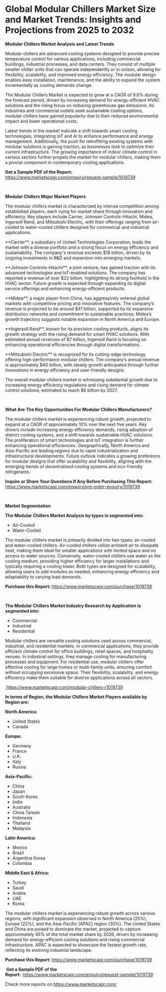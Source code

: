 <p><h1>Global Modular Chillers Market Size and Market Trends: Insights and Projections from 2025 to 2032</h1></p><p><strong>Modular Chillers Market Analysis and Latest Trends</strong></p>
<p><p>Modular chillers are advanced cooling systems designed to provide precise temperature control for various applications, including commercial buildings, industrial processes, and data centers. They consist of multiple smaller chiller units that can operate independently or in unison, allowing for flexibility, scalability, and improved energy efficiency. The modular design enables easy installation, maintenance, and the ability to expand the system incrementally as cooling demands change.</p><p>The Modular Chillers Market is expected to grow at a CAGR of 9.6% during the forecast period, driven by increasing demand for energy-efficient HVAC solutions and the rising focus on reducing greenhouse gas emissions. As industries and commercial outlets seek sustainable cooling options, modular chillers have gained popularity due to their reduced environmental impact and lower operational costs.</p><p>Latest trends in the market indicate a shift towards smart cooling technologies, integrating IoT and AI to enhance performance and energy management. Additionally, the push for retrofitting existing systems with modular solutions is gaining traction, as businesses look to optimize their current infrastructure. The growing importance of indoor climate control in various sectors further propels the market for modular chillers, making them a pivotal component in contemporary cooling applications.</p></p>
<p><strong>Get a Sample PDF of the Report:&nbsp;</strong> <a href="https://www.marketscagr.com/enquiry/request-sample/1019739?utm_campaign=2935&utm_medium=2&utm_source=Github&utm_content=ia&utm_term=10042025&utm_id=modular-chillers">https://www.marketscagr.com/enquiry/request-sample/1019739</a></p>
<p>&nbsp;</p>
<p><strong>Modular Chillers Major Market Players</strong></p>
<p><p>The modular chillers market is characterized by intense competition among established players, each vying for market share through innovation and efficiency. Key players include Carrier, Johnson Controls-Hitachi, Midea, Ingersoll Rand, and Mitsubishi Electric, with their offerings ranging from air-cooled to water-cooled chillers designed for commercial and industrial applications.</p><p>**Carrier**, a subsidiary of United Technologies Corporation, leads the market with a diverse portfolio and a strong focus on energy efficiency and sustainability. The company's revenue exceeds $18 billion, driven by its ongoing investments in R&D and expansion into emerging markets.</p><p>**Johnson Controls-Hitachi**, a joint venture, has gained traction with its advanced technologies and IoT-enabled solutions. The company has reported a revenue of over $22 billion, highlighting its strong foothold in the HVAC sector. Future growth is expected through expanding its digital service offerings and enhancing energy-efficient products.</p><p>**Midea**, a major player from China, has aggressively entered global markets with competitive pricing and innovative features. The company’s revenue is projected to be around $41 billion, supported by its expansive distribution networks and commitment to sustainable practices. Midea’s growth trajectory suggests notable expansion in North America and Europe.</p><p>**Ingersoll Rand**, known for its precision cooling products, aligns its growth strategy with the rising demand for smart HVAC solutions. With estimated annual revenues of $7 billion, Ingersoll Rand is focusing on enhancing operational efficiencies through digital transformations.</p><p>**Mitsubishi Electric** is recognized for its cutting-edge technology, offering high-performance modular chillers. The company’s annual revenue is approximately $40 billion, with steady growth anticipated through further innovations in energy efficiency and user-friendly designs.</p><p>The overall modular chillers market is witnessing substantial growth due to increasing energy efficiency regulations and rising demand for climate control solutions, estimated to reach $6 billion by 2027.</p></p>
<p>&nbsp;</p>
<p><strong>What Are The Key Opportunities For Modular Chillers Manufacturers?</strong></p>
<p><p>The modular chillers market is experiencing robust growth, projected to expand at a CAGR of approximately 10% over the next five years. Key drivers include increasing energy efficiency demands, rising adoption of district cooling systems, and a shift towards sustainable HVAC solutions. The proliferation of smart technologies and IoT integration is further enhancing operational efficiencies. Geographically, North America and Asia-Pacific are leading regions due to rapid industrialization and infrastructural developments. Future outlook indicates a growing preference for modular designs that offer scalability and flexibility, aligning with the emerging trends of decentralized cooling systems and eco-friendly refrigerants.</p></p>
<p><strong>Inquire or Share Your Questions If Any Before Purchasing This Report:</strong> <a href="https://www.marketscagr.com/enquiry/pre-order-enquiry/1019739?utm_campaign=2935&utm_medium=2&utm_source=Github&utm_content=ia&utm_term=10042025&utm_id=modular-chillers">https://www.marketscagr.com/enquiry/pre-order-enquiry/1019739</a></p>
<p>&nbsp;</p>
<p><strong>Market Segmentation</strong></p>
<p><strong>The Modular Chillers Market Analysis by types is segmented into:</strong></p>
<p><ul><li>Air-Cooled</li><li>Water-Cooled</li></ul></p>
<p><p>The modular chillers market is primarily divided into two types: air-cooled and water-cooled chillers. Air-cooled chillers utilize ambient air to dissipate heat, making them ideal for smaller applications with limited space and no access to water sources. Conversely, water-cooled chillers use water as the cooling medium, providing higher efficiency for larger installations and typically requiring a cooling tower. Both types are designed for scalability, allowing users to add modules as needed, enhancing energy efficiency and adaptability to varying load demands.</p></p>
<p><strong>Purchase this Report:&nbsp;</strong><a href="https://www.marketscagr.com/purchase/1019739?utm_campaign=2935&utm_medium=2&utm_source=Github&utm_content=ia&utm_term=10042025&utm_id=modular-chillers">https://www.marketscagr.com/purchase/1019739</a></p>
<p>&nbsp;</p>
<p><strong>The Modular Chillers Market Industry Research by Application is segmented into:</strong></p>
<p><ul><li>Commercial</li><li>Industrial</li><li>Residential</li></ul></p>
<p><p>Modular chillers are versatile cooling solutions used across commercial, industrial, and residential markets. In commercial applications, they provide efficient climate control for office buildings, retail spaces, and hospitality venues. In industrial settings, they manage cooling for manufacturing processes and equipment. For residential use, modular chillers offer effective cooling for large homes or multi-family units, ensuring comfort without occupying excessive space. Their flexibility, scalability, and energy efficiency make them suitable for diverse applications across all sectors.</p></p>
<p><a href="https://www.marketscagr.com/modular-chillers-r1019739?utm_campaign=2935&utm_medium=2&utm_source=Github&utm_content=ia&utm_term=10042025&utm_id=modular-chillers">&nbsp;https://www.marketscagr.com/modular-chillers-r1019739</a></p>
<p><strong>In terms of Region, the Modular Chillers Market Players available by Region are:</strong></p>
<p>
    <p> <strong> North America: </strong>
        <ul>
            <li>United States</li>
            <li>Canada</li>
        </ul>
        </p> 
    <p> <strong> Europe: </strong>
        <ul>
            <li>Germany</li>
            <li>France</li>
            <li>U.K.</li>
            <li>Italy</li>
            <li>Russia</li>
        </ul>
        </p> 
    <p> <strong> Asia-Pacific: </strong>
        <ul>
            <li>China</li>
            <li>Japan</li>
            <li>South Korea</li>
            <li>India</li>
            <li>Australia</li>
            <li>China Taiwan</li>
            <li>Indonesia</li>
            <li>Thailand</li>
            <li>Malaysia</li>
        </ul>
        </p> 
    <p> <strong> Latin America: </strong>
        <ul>
            <li>Mexico</li>
            <li>Brazil</li>
            <li>Argentina Korea</li>
            <li>Colombia</li>
        </ul>
        </p> 
    <p> <strong> Middle East & Africa: </strong>
        <ul>
            <li>Turkey</li>
            <li>Saudi</li>
            <li>Arabia</li>
            <li>UAE</li>
            <li>Korea</li>
        </ul>
    </p>
    </p>
<p><p>The modular chillers market is experiencing robust growth across various regions, with significant expansion observed in North America (25%), Europe (22%), and the Asia-Pacific (APAC) region (30%). The United States and China are poised to dominate the market, projected to capture approximately 45% of the total market share by 2026, driven by increasing demand for energy-efficient cooling solutions and rising commercial infrastructure. APAC is expected to showcase the fastest growth rate, reflecting its evolving industrial landscape.</p></p>
<p><strong>Purchase this Report: </strong><a href="https://www.marketscagr.com/purchase/1019739?utm_campaign=2935&utm_medium=2&utm_source=Github&utm_content=ia&utm_term=10042025&utm_id=modular-chillers">https://www.marketscagr.com/purchase/1019739</a></p>
<p>&nbsp;<strong>Get a Sample PDF of the Report:&nbsp;&nbsp;</strong><a href="https://www.marketscagr.com/enquiry/request-sample/1019739?utm_campaign=2935&utm_medium=2&utm_source=Github&utm_content=ia&utm_term=10042025&utm_id=modular-chillers">https://www.marketscagr.com/enquiry/request-sample/1019739</a></p>
<p><strong></strong></p>
<p>Check more reports on <a href="https://www.marketscagr.com/?utm_campaign=2935&utm_medium=2&utm_source=Github&utm_content=ia&utm_term=10042025&utm_id=modular-chillers">https://www.marketscagr.com/</a></p>